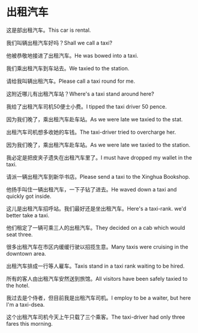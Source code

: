 # 出租汽车

<p><span class="chinese">这是部出租汽车。</span><span class="english">This car is rental.</span></p>

<p><span class="chinese">我们叫辆出租汽车好吗？</span><span class="english">Shall we call a taxi?</span></p>

<p><span class="chinese">他被恭敬地接进了出租汽车。</span><span class="english">He was bowed into a taxi.</span></p>

<p><span class="chinese">我们乘出租汽车到车站去。</span><span class="english">We taxied to the station.</span></p>

<p><span class="chinese">请给我叫辆出租汽车。</span><span class="english">Please call a taxi round for me.</span></p>

<p><span class="chinese">这附近哪儿有出租汽车站？</span><span class="english">Where's a taxi stand around here?</span></p>

<p><span class="chinese">我给了出租汽车司机50便士小费。</span><span class="english">I tipped the taxi driver 50 pence.</span></p>

<p><span class="chinese">因为我们晚了，乘出租汽车赴车站。</span><span class="english">As we were late we taxied to the stat.</span></p>

<p><span class="chinese">出租汽车司机想多收她的车钱。</span><span class="english">The taxi-driver tried to overcharge her.</span></p>

<p><span class="chinese">因为我们晚了，乘出租汽车赴车站。</span><span class="english">As we were late we taxied to the station.</span></p>

<p><span class="chinese">我必定是把皮夹子遗失在出租汽车里了。</span><span class="english">I must have dropped my wallet in the taxi.</span></p>

<p><span class="chinese">请派一辆出租汽车到新华书店。</span><span class="english">Please send a taxi to the Xinghua Bookshop.</span></p>

<p><span class="chinese">他扬手叫住一辆出租汽车，一下子钻了进去。</span><span class="english">He waved down a taxi and quickly got inside.</span></p>

<p><span class="chinese">这儿是出租汽车招呼站。我们最好还是坐出租汽车。</span><span class="english">Here's a taxi-rank. we'd better take a taxi.</span></p>

<p><span class="chinese">他们租定了一辆可乘三人的出租汽车。</span><span class="english">They decided on a cab which would seat three.</span></p>

<p><span class="chinese">很多出租汽车在市区内缓缓行驶以招揽生意。</span><span class="english">Many taxis were cruising in the downtown area.</span></p>

<p><span class="chinese">出租汽车排成一行等人雇车。</span><span class="english">Taxis stand in a taxi rank waiting to be hired.</span></p>

<p><span class="chinese">所有的客人由出租汽车安然送到旅馆。</span><span class="english">All visitors have been safely taxied to the hotel.</span></p>

<p><span class="chinese">我过去是个侍者，但目前我是出租汽车司机。</span><span class="english">I employ to be a waiter, but here I'm a taxi-dsea.</span></p>

<p><span class="chinese">这个出租汽车司机今天上午只载了三个乘客。</span><span class="english">The taxi-driver had only three fares this morning.</span></p>

